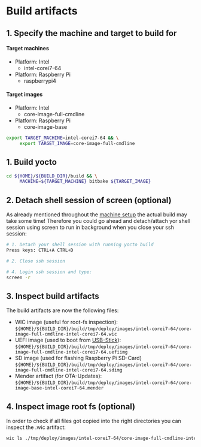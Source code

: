 # Build artifacts

## 1. Specify the machine and target to build for

#### Target machines
* Platform: Intel
  * intel-corei7-64
* Platform: Raspberry Pi
  * raspberrypi4
  
#### Target images
* Platform: Intel
  * core-image-full-cmdline
* Platform: Raspberry Pi
  * core-image-base

```bash
export TARGET_MACHINE=intel-corei7-64 && \
     export TARGET_IMAGE=core-image-full-cmdline
```

## 1. Build yocto

```bash
cd ${HOME}/${BUILD_DIR}/build && \
     MACHINE=${TARGET_MACHINE} bitbake ${TARGET_IMAGE}
```

## 2. Detach shell session of screen (optional)
As already mentioned throughout the [machine setup](../docs/Setup-Build-Machine.md) the actual build may take some time!
Therefore you could go ahead and detach/attach yor shell session using screen to run in background when you close your ssh session:

```bash
# 1. Detach your shell session with running yocto build
Press keys: CTRL+A CTRL+D

# 2. Close ssh session

# 4. Login ssh session and type:
screen -r
```

## 3. Inspect build artifacts

The build artifacts are now the following files:

- WIC image (useful for root-fs inspection): `${HOME}/${BUILD_DIR}/build/tmp/deploy/images/intel-corei7-64/core-image-full-cmdline-intel-corei7-64.wic`
- UEFI image (used to boot from [USB-Stick]()): `${HOME}/${BUILD_DIR}/build/tmp/deploy/images/intel-corei7-64/core-image-full-cmdline-intel-corei7-64.uefiimg`
- SD image (used for flashing Raspberry Pi SD-Card) `${HOME}/${BUILD_DIR}/build/tmp/deploy/images/intel-corei7-64/core-image-full-cmdline-intel-corei7-64.sdimg`
- Mender artifact (for OTA-Updates): `${HOME}/${BUILD_DIR}/build/tmp/deploy/images/intel-corei7-64/core-image-base-intel-corei7-64.mender`

## 4. Inspect image root fs (optional)

In order to check if all files got copied into the right directories you can inspect the .wic artifact:
```bash
wic ls ./tmp/deploy/images/intel-corei7-64/core-image-full-cmdline-intel-corei7-64.wic:2/etc
```
